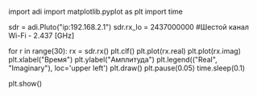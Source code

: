 import adi
import matplotlib.pyplot as plt
import time

sdr = adi.Pluto("ip:192.168.2.1")
sdr.rx_lo = 2437000000 #Шестой канал Wi-Fi - 2.437 [GHz]

for r in range(30):
    rx = sdr.rx()
    plt.clf()
    plt.plot(rx.real)
    plt.plot(rx.imag)
    plt.xlabel("Время")
    plt.ylabel("Амплитуда")
    plt.legend(("Real", "Imaginary"), loc='upper left')
    plt.draw()
    plt.pause(0.05)
    time.sleep(0.1)
    
plt.show()
